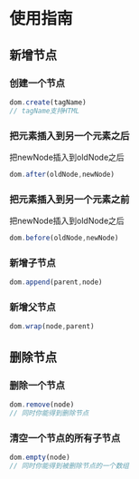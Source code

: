 # 使用指南
## 新增节点
### 创建一个节点
```js
dom.create(tagName)
// tagName支持HTML
```
### 把元素插入到另一个元素之后
把newNode插入到oldNode之后
```js
dom.after(oldNode,newNode)
```
### 把元素插入到另一个元素之前
把newNode插入到oldNode之后
```js
dom.before(oldNode,newNode)
```
### 新增子节点
```js
dom.append(parent,node)
```
### 新增父节点
```js
dom.wrap(node,parent)
```
## 删除节点
### 删除一个节点
```js
dom.remove(node)
// 同时你能得到删除节点
```
### 清空一个节点的所有子节点
```js
dom.empty(node)
// 同时你能得到被删除节点的一个数组
```
